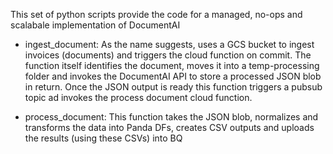 This set of python scripts provide the code for a managed, no-ops and scalabale implementation of DocumentAI

- ingest_document: As the name suggests, uses a GCS bucket to ingest invoices (documents) and triggers the cloud function on commit. The function itself identifies the document, moves it into a temp-processing folder and invokes the DocumentAI API to store a processed JSON blob in return. Once the JSON output is ready this function triggers a pubsub topic ad invokes the process document cloud function.

- process_document: This function takes the JSON blob, normalizes and transforms the data into Panda DFs, creates CSV outputs and uploads the results (using these CSVs) into BQ
